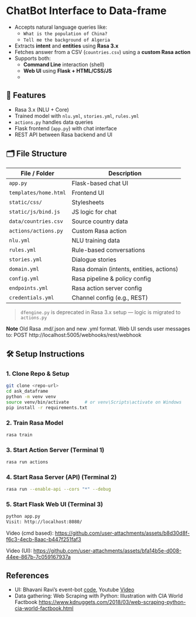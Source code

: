 # ChatBot Interface to Data-frame

- Accepts natural language queries like:
  - `What is the population of China?`
  - `Tell me the background of Algeria`
- Extracts **intent** and **entities** using **Rasa 3.x**
- Fetches answer from a CSV (`countries.csv`) using a **custom Rasa action**
- Supports both:
  - **Command Line** interaction (shell)
  - **Web UI** using **Flask + HTML/CSS/JS**
  -

## 🚀 Features

- Rasa 3.x (NLU + Core)
- Trained model with `nlu.yml`, `stories.yml`, `rules.yml`
- `actions.py` handles data queries
- Flask frontend (`app.py`) with chat interface
- REST API between Rasa backend and UI

## 🗂️ File Structure

| File / Folder         | Description                              |
| --------------------- | ---------------------------------------- |
| `app.py`              | Flask-based chat UI                      |
| `templates/home.html` | Frontend UI                              |
| `static/css/`         | Stylesheets                              |
| `static/js/bind.js`   | JS logic for chat                        |
| `data/countries.csv`  | Source country data                      |
| `actions/actions.py`  | Custom Rasa action                       |
| `nlu.yml`             | NLU training data                        |
| `rules.yml`           | Rule-based conversations                 |
| `stories.yml`         | Dialogue stories                         |
| `domain.yml`          | Rasa domain (intents, entities, actions) |
| `config.yml`          | Rasa pipeline & policy config            |
| `endpoints.yml`       | Rasa action server config                |
| `credentials.yml`     | Channel config (e.g., REST)              |

> `dfengine.py` is deprecated in Rasa 3.x setup — logic is migrated to `actions.py`

**Note**
Old Rasa .md/.json and new .yml format.
Web UI sends user messages to: POST http://localhost:5005/webhooks/rest/webhook

## 🛠️ Setup Instructions

### 1. Clone Repo & Setup

```bash
git clone <repo-url>
cd ask_dataframe
python -m venv venv
source venv/bin/activate      # or venv\Scripts\activate on Windows
pip install -r requirements.txt
```

### 2. Train Rasa Model

```bash
rasa train
```

### 3. Start Action Server (Terminal 1)

```bash
rasa run actions
```

### 4. Start Rasa Server (API) (Terminal 2)

```bash
rasa run --enable-api --cors "*" --debug
```

### 5. Start Flask Web UI (Terminal 3)

```bash
python app.py
Visit: http://localhost:8080/
```

Video (cmd based):
https://github.com/user-attachments/assets/b8d30d8f-f6c3-4ecb-8aac-b447f251faf3

Video (UI):
https://github.com/user-attachments/assets/bfa14b5e-d008-44ee-867b-7c059167937a

## References

- UI: Bhavani Ravi’s event-bot [code](https://github.com/bhavaniravi/rasa-site-bot), Youtube [Video](https://www.youtube.com/watch?v=ojuq0vBIA-g)
- Data gathering: Web Scraping with Python: Illustration with CIA World Factbook https://www.kdnuggets.com/2018/03/web-scraping-python-cia-world-factbook.html
